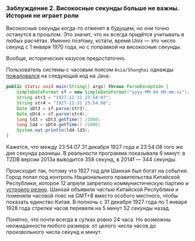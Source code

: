 ### Заблуждение 2. Високосные секунды больше не важны. История не играет роли

Високосные секунды когда-то отменят в будущем, но они точно останутся в прошлом. Это значит, что их всегда придётся учитывать в любых расчётах. Именно поэтому, кстати, время Unix — это число секунд с 1 января 1970 года, но с поправкой на високосные секунды.

Вообще, исторических казусов предостаточно.

Пользователь системы с часовым поясом `Asia/Shanghai` однажды [пожаловался](http://stackoverflow.com/questions/6841333) на следующий код на Java:

```java
public static void main(String[] args) throws ParseException {
    SimpleDateFormat sf = new SimpleDateFormat("yyyy-MM-dd HH:mm:ss");  
    String str3 = "1927-12-31 23:54:07";  
    String str4 = "1927-12-31 23:54:08";  
    Date sDt3 = sf.parse(str3);  
    Date sDt4 = sf.parse(str4);  
    long ld3 = sDt3.getTime() /1000;  
    long ld4 = sDt4.getTime() /1000;
    System.out.println(ld4-ld3);
}
```

Кажется, что между 23:54:07 31 декабря 1927 года и 23:54:08 того же дня секунда разницы. В реальности программа показывала 6 минут: в TZDB версии 2013a выводится 358 секунд, в 2014f — 344 секунды.

Происходит так, потому что 1927 год для Шанхая был богат на события. Город попал под контроль Национального правительства Китайской Республики, которое 12 апреля запретило коммунистическую партию и [устроило резню](https://ru.wikipedia.org/wiki/%D0%A8%D0%B0%D0%BD%D1%85%D0%B0%D0%B9%D1%81%D0%BA%D0%B0%D1%8F_%D1%80%D0%B5%D0%B7%D0%BD%D1%8F_1927_%D0%B3%D0%BE%D0%B4%D0%B0). Шанхай объявили частью Китайской Республики и поменяли часовой пояс на GMT+8 вместо особого местного, чтобы показать единство Китая. В полночь с 31 декабря 1927 года по 1 января 1928 года стрелки часов перевели на 5 минут 52 секунды назад.

Понятно, что почти всегда в сутках ровно 24 часа. Но возможны неожиданности любого размера: от целого числа часов до произвольного числа секунд и минут.

